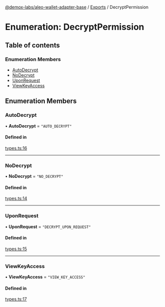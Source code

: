 [@demox-labs/aleo-wallet-adapter-base](../README.md) / [Exports](../modules.md) / DecryptPermission

# Enumeration: DecryptPermission

## Table of contents

### Enumeration Members

- [AutoDecrypt](DecryptPermission.md#autodecrypt)
- [NoDecrypt](DecryptPermission.md#nodecrypt)
- [UponRequest](DecryptPermission.md#uponrequest)
- [ViewKeyAccess](DecryptPermission.md#viewkeyaccess)

## Enumeration Members

### AutoDecrypt

• **AutoDecrypt** = ``"AUTO_DECRYPT"``

#### Defined in

[types.ts:16](https://github.com/demox-labs/aleo-wallet-adapter/blob/f19bfe5/packages/core/base/types.ts#L16)

___

### NoDecrypt

• **NoDecrypt** = ``"NO_DECRYPT"``

#### Defined in

[types.ts:14](https://github.com/demox-labs/aleo-wallet-adapter/blob/f19bfe5/packages/core/base/types.ts#L14)

___

### UponRequest

• **UponRequest** = ``"DECRYPT_UPON_REQUEST"``

#### Defined in

[types.ts:15](https://github.com/demox-labs/aleo-wallet-adapter/blob/f19bfe5/packages/core/base/types.ts#L15)

___

### ViewKeyAccess

• **ViewKeyAccess** = ``"VIEW_KEY_ACCESS"``

#### Defined in

[types.ts:17](https://github.com/demox-labs/aleo-wallet-adapter/blob/f19bfe5/packages/core/base/types.ts#L17)
